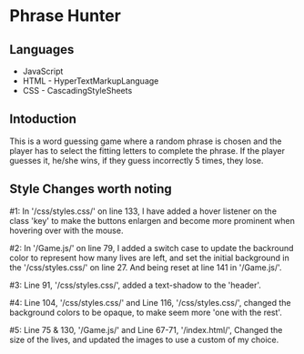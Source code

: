 # Phrase Hunter
 
 ## Languages
  * JavaScript
  * HTML - HyperTextMarkupLanguage
  * CSS - CascadingStyleSheets

 ## Intoduction
 This is a word guessing game where a random phrase is chosen and the player has to select the fitting letters to complete the phrase. If the player guesses it, he/she wins, if they guess incorrectly 5 times, they lose.

## Style Changes worth noting
#1: In '/css/styles.css/' on line 133, I have added a hover listener on the class 'key' to make the buttons enlargen and become more prominent when hovering over with the mouse.

#2: In '/Game.js/' on line 79, I added a switch case to update the backround color to represent how many lives are left, and set the initial background in the '/css/styles.css/' on line 27. And being reset at line 141 in '/Game.js/'.

#3: Line 91, '/css/styles.css/', added a text-shadow to the 'header'.

#4: Line 104, '/css/styles.css/' and Line 116, '/css/styles.css/', changed the background colors to be opaque, to make seem more 'one with the rest'.

#5: Line 75 & 130, '/Game.js/' and Line 67-71, '/index.html/', Changed the size of the lives, and updated the images to use a custom of my choice.